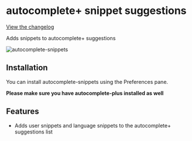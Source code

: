 # autocomplete+ snippet suggestions

[View the changelog](https://github.com/saschagehlich/autocomplete-snippets/blob/master/CHANGELOG.md)

Adds snippets to autocomplete+ suggestions

![autocomplete-snippets](http://s7.directupload.net/images/140411/kgdlgsgx.gif)

## Installation

You can install autocomplete-snippets using the Preferences pane.

**Please make sure you have autocomplete-plus installed as well**

## Features

* Adds user snippets and language snippets to the autocomplete+ suggestions list
